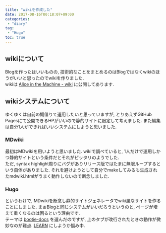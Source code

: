 ```yaml
---
title: "wikiを作成した"
date: 2017-08-16T00:18:07+09:00
categories:
 - "diary"
tag:
 - "Hugo"
toc: true
---
```


## wikiについて
Blogを作ったはいいものの, 技術的なことをまとめるのはBlogではなくwikiのほうがいいと思ったのでwikiを作りました.  
wikiは [Alice in the Machine - wiki](https://browniealice.github.io/wiki/) に公開してあります.

## wikiシステムについて
ゆくゆくは自前の鯖借りて運用したいと思っていますが, とりあえずGitHub Pagesにて公開できるHPがいいので静的サイトに限定して考えました. また編集は自分1人ができればいいシステムにしようと思いました.

### MDwiki
最初はMDwikiを用いようと思いました. wikiで調べていると, 1人だけで運用しかつ静的サイトという条件だとそれがピッタリのようでした.  
ただ, syntax highlight周りにバグがありリリース版ではたまに無限ループするという自体がありました. それを避けようとして自分でmakeしてみるも生成されたmdwiki.htmlがうまく動作しないので断念しました.

### Hugo
というわけで, MDwikiを断念し静的サイトジェネレータでwiki風なサイトを作ることにしました. まぁBlogと同じシステムがいいだろうというのと, ページが増えて重くなるのは困るという理由です.  
テーマは [bootie-docs](https://progrhyme.github.io/bootie-docs-demo/) を選んだのですが, 上のタブが改行されたときの動作が微妙なのが難点. [LEARN](https://matcornic.github.io/hugo-learn-doc/basics/what-is-this-hugo-theme/) にしようか悩み中.